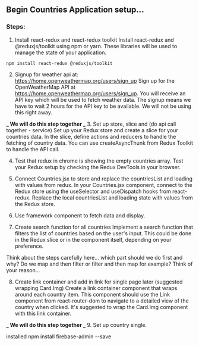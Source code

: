 ## Begin Countries Application setup...

### Steps:

1. Install react-redux and react-redux toolkit
   Install react-redux and @reduxjs/toolkit using npm or yarn. These libraries will be used to manage the state of your application.

```shell
npm install react-redux @reduxjs/toolkit
```

2. Signup for weather api at: https://home.openweathermap.org/users/sign_up
   Sign up for the OpenWeatherMap API at https://home.openweathermap.org/users/sign_up. You will receive an API key which will be used to fetch weather data. The signup means we have to wait 2 hours for the API key to be available. We will not be using this right away.

**_ We will do this step together _** 3. Set up store, slice and (do api call together - service)
Set up your Redux store and create a slice for your countries data. In the slice, define actions and reducers to handle the fetching of country data. You can use createAsyncThunk from Redux Toolkit to handle the API call.

4. Test that redux in chrome is showing the empty countries array.
   Test your Redux setup by checking the Redux DevTools in your browser.

5. Connect Countries.jsx to store and replace the countriesList and loading with values from redux.
   In your Countries.jsx component, connect to the Redux store using the useSelector and useDispatch hooks from react-redux. Replace the local countriesList and loading state with values from the Redux store.

6. Use framework component to fetch data and display.

7. Create search function for all countries
   Implement a search function that filters the list of countries based on the user's input. This could be done in the Redux slice or in the component itself, depending on your preference.

Think about the steps carefully here... which part should we do first and why? Do we map and then filter or filter and then map for example?
Think of your reason...

8. Create link container and add in link for single page later (suggested wrapping Card.Img)
   Create a link container component that wraps around each country item. This component should use the Link component from react-router-dom to navigate to a detailed view of the country when clicked. It's suggested to wrap the Card.Img component with this link container.

**_ We will do this step together _** 9. Set up country single.

installed npm install firebase-admin --save
